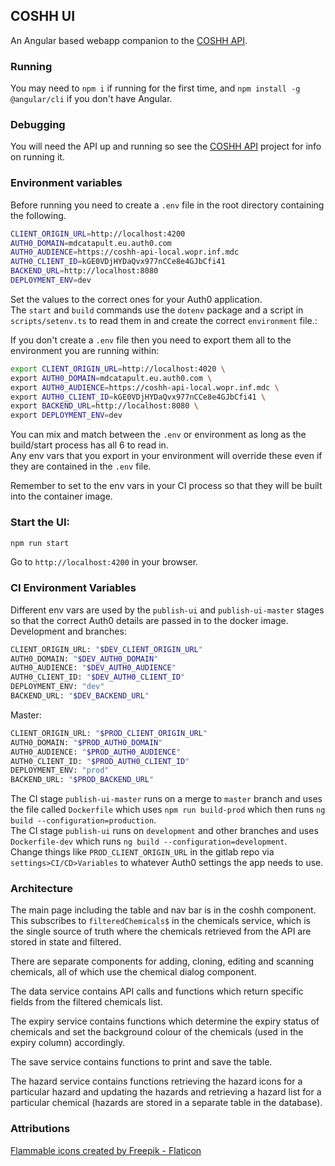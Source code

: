 ## COSHH UI

An Angular based webapp companion to the [COSHH API](https://gitlab.mdcatapult.io/informatics/coshh/coshh-api).

### Running

You may need to `npm i` if running for the first time, and `npm install -g @angular/cli` if you don't have Angular.

### Debugging
You will need the API up and running so see the [COSHH API](https://gitlab.mdcatapult.io/informatics/coshh/coshh-api) project for info on running it.

### Environment variables
Before running you need to create a `.env` file in the root directory containing the following.
```bash
CLIENT_ORIGIN_URL=http://localhost:4200
AUTH0_DOMAIN=mdcatapult.eu.auth0.com
AUTH0_AUDIENCE=https://coshh-api-local.wopr.inf.mdc
AUTH0_CLIENT_ID=kGE0VDjHYDaQvx977nCCe8e4GJbCfi41
BACKEND_URL=http://localhost:8080
DEPLOYMENT_ENV=dev
```
Set the values to the correct ones for your Auth0 application.  
The `start` and `build` commands use the `dotenv` package and a script in `scripts/setenv.ts` to read them in and create the correct `environment` file.:

If you don't create a `.env` file then you need to export them all to the environment you are running within:
```bash
export CLIENT_ORIGIN_URL=http://localhost:4020 \
export AUTH0_DOMAIN=mdcatapult.eu.auth0.com \
export AUTH0_AUDIENCE=https://coshh-api-local.wopr.inf.mdc \
export AUTH0_CLIENT_ID=kGE0VDjHYDaQvx977nCCe8e4GJbCfi41 \
export BACKEND_URL=http://localhost:8080 \
export DEPLOYMENT_ENV=dev
```

You can mix and match between the `.env` or environment as long as the build/start process has all 6 to read in.  
Any env vars that you export in your environment will override these even if they are contained in the `.env` file.

Remember to set to the env vars in your CI process so that they will be built into the container image.

### Start the UI:
```bash
npm run start
```

Go to `http://localhost:4200` in your browser.

### CI Environment Variables

Different env vars are used by the `publish-ui` and `publish-ui-master` stages so that the correct Auth0 details are passed in to the docker image.
Development and branches:
```bash
CLIENT_ORIGIN_URL: "$DEV_CLIENT_ORIGIN_URL"
AUTH0_DOMAIN: "$DEV_AUTH0_DOMAIN"
AUTH0_AUDIENCE: "$DEV_AUTH0_AUDIENCE"
AUTH0_CLIENT_ID: "$DEV_AUTH0_CLIENT_ID"
DEPLOYMENT_ENV: "dev"
BACKEND_URL: "$DEV_BACKEND_URL"
```
Master:
```bash
CLIENT_ORIGIN_URL: "$PROD_CLIENT_ORIGIN_URL"
AUTH0_DOMAIN: "$PROD_AUTH0_DOMAIN"
AUTH0_AUDIENCE: "$PROD_AUTH0_AUDIENCE"
AUTH0_CLIENT_ID: "$PROD_AUTH0_CLIENT_ID"
DEPLOYMENT_ENV: "prod"
BACKEND_URL: "$PROD_BACKEND_URL"
```

The CI stage `publish-ui-master` runs on a merge to `master` branch and uses the file called `Dockerfile` which uses `npm run build-prod` which then runs `ng build --configuration=production`.  
The CI stage `publish-ui` runs on `development` and other branches and uses `Dockerfile-dev` which runs `ng build --configuration=development`.  
Change things like `PROD_CLIENT_ORIGIN_URL` in the gitlab repo via `settings>CI/CD>Variables` to whatever Auth0 settings the app needs to use.

### Architecture
The main page including the table and nav bar is in the coshh component.  This subscribes to `filteredChemicals$` in the
chemicals service, which is the single source of truth where the chemicals retrieved from the API are stored in state and
filtered.

There are separate components for adding, cloning, editing and scanning chemicals, all of which use the chemical dialog
component.

The data service contains API calls and functions which return specific fields from the filtered chemicals list.

The expiry service contains functions which determine the expiry status of chemicals and set the background colour of the
chemicals (used in the expiry column) accordingly.

The save service contains functions to print and save the table.

The hazard service contains functions retrieving the hazard icons for a particular hazard and updating the hazards and
retrieving a hazard list for a particular chemical (hazards are stored in a separate table in the database).


### Attributions

<a href="https://www.flaticon.com/free-icons/flammable" title="flammable icons">Flammable icons created by Freepik - Flaticon</a>
